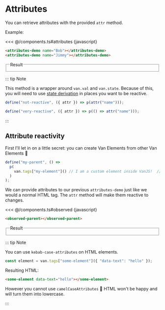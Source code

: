# Attributes

You can retrieve attributes with the provided `attr` method.

Example:

<<< @/components.ts#attributes {javascript}

```html
<attributes-demo name="Bob"></attributes-demo>
<attributes-demo name="Jimmy"></attributes-demo>
```

<fieldset>
    <legend>Result</legend>
    <attributes-demo name="Bob"></attributes-demo>
    <attributes-demo name="Jimmy"></attributes-demo>
</fieldset>

::: tip Note

This method is a wrapper around `van.val` and `van.state`. Because of this, you will need to use [state derivation](https://vanjs.org/tutorial#state-derived-prop) in places you want to be reactive.

```js
define("not-reactive", ({ attr }) => p(attr("name")));

define("very-reactive", ({ attr }) => p(() => attr("name")));
```

:::

## Attribute reactivity

First I'll let in on a little secret: you can create Van Elements from other Van Elements :tada:

```javascript
define("my-parent", () =>
  p(
    van.tags["my-element"]() // I am a custom element inside VanJS!  // [!code highlight]
  )
);
```

We can provide attributes to our previous `attributes-demo` just like we would a normal HTML tag. The `attr` method will make them reactive to changes.

<<< @/components.ts#observed {javascript}

```html
<observed-parent></observed-parent>
```

<fieldset>
    <legend>Result</legend>
    <observed-parent></observed-parent>
</fieldset>

::: tip Note

You can use `kebab-case-attributes` on HTML elements.

```js
const element = van.tags["some-element"]({ "data-text": "hello" });
```

Resulting HTML:

```html
<some-element data-text="hello"></some-element>
```

However you cannot use `camelCaseAttributes` :pleading_face: HTML won't be happy and will turn them into lowercase.

:::
